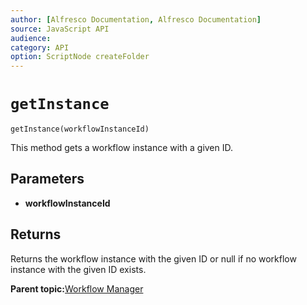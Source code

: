 ```yaml
---
author: [Alfresco Documentation, Alfresco Documentation]
source: JavaScript API
audience: 
category: API
option: ScriptNode createFolder
---
```


# `getInstance`

`getInstance(workflowInstanceId)`

This method gets a workflow instance with a given ID.

## Parameters

-   **workflowInstanceId**

## Returns

Returns the workflow instance with the given ID or null if no workflow instance with the given ID exists.

**Parent topic:**[Workflow Manager](../references/API-JS-WorkflowManager.md)

